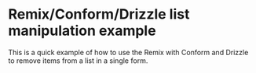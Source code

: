 # Remix/Conform/Drizzle list manipulation example

This is a quick example of how to use the Remix with Conform and Drizzle to
remove items from a list in a single form.
